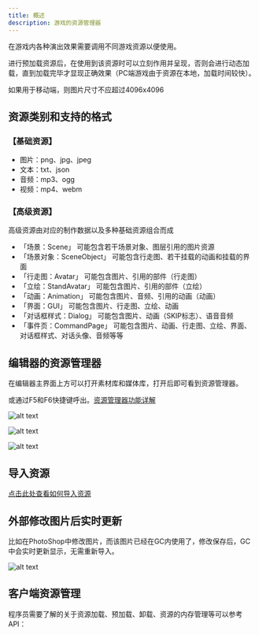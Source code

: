 ```yaml
---
title: 概述
description: 游戏的资源管理器
---
```


在游戏内各种演出效果需要调用不同游戏资源以便使用。

进行预加载资源后，在使用到该资源时可以立刻作用并呈现，否则会进行动态加载，直到加载完毕才显现正确效果（PC端游戏由于资源在本地，加载时间较快）。

如果用于移动端，则图片尺寸不应超过4096x4096

## 资源类别和支持的格式

### 【基础资源】

- 图片：png、jpg、jpeg
- 文本：txt、json
- 音频：mp3、ogg
- 视频：mp4、webm

### 【高级资源】

高级资源由对应的制作数据以及多种基础资源组合而成

- 「场景：Scene」 可能包含若干场景对象、图层引用的图片资源
- 「场景对象：SceneObject」 可能包含行走图、若干挂载的动画和挂载的界面
- 「行走图：Avatar」 可能包含图片、引用的部件（行走图）
- 「立绘：StandAvatar」 可能包含图片、引用的部件（立绘）
- 「动画：Animation」 可能包含图片、音频、引用的动画（动画）
- 「界面：GUI」 可能包含图片、行走图、立绘、动画
- 「对话框样式：Dialog」 可能包含图片、动画（SKIP标志）、语音音频
- 「事件页：CommandPage」 可能包含图片、动画、行走图、立绘、界面、对话框样式、对话头像、音频等等

## 编辑器的资源管理器

在编辑器主界面上方可以打开素材库和媒体库，打开后即可看到资源管理器。

或通过F5和F6快捷键呼出。[资源管理器功能详解](./assets/manager)

![alt text](https://cdn.gcw.wiki/gcw/image/zh_hans/getting-started/6.assets/1.index/image-1.png)

![alt text](https://cdn.gcw.wiki/gcw/image/zh_hans/getting-started/6.assets/1.index/image.png)

![alt text](https://cdn.gcw.wiki/gcw/image/zh_hans/getting-started/6.assets/1.index/image-2.png)

## 导入资源

[点击此处查看如何导入资源](/zh_hans/getting-started/assets/import)

## 外部修改图片后实时更新

比如在PhotoShop中修改图片，而该图片已经在GC内使用了，修改保存后，GC中会实时更新显示，无需重新导入。

![alt text](https://cdn.gcw.wiki/gcw/image/zh_hans/getting-started/6.assets/1.index/image-3.png)

## 客户端资源管理

程序员需要了解的关于资源加载、预加载、卸载、资源的内存管理等可以参考API：

<!-- 临时注释
- [API-单机版-资源管理器: AssetManager](/zh_hans/library/2d/client/assetmanager)
- [API-网络版-资源管理器: AssetManager](/zh_hans/library/2dnetwork/client/assetmanager) -->
